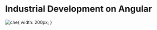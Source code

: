 # Industrial Development on Angular

![che](https://user-images.githubusercontent.com/43171309/216756595-231eb5e8-5990-4783-8466-485eab67070a.png){ width: 200px; }
